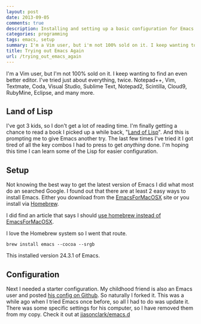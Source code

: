 ```yaml
---
layout: post
date: 2013-09-05
comments: true
description: Installing and setting up a basic configuration for Emacs.
categories: programming
tags: emacs, setup
summary: I'm a Vim user, but i'm not 100% sold on it. I keep wanting to find an even better editor. I've tried just about everything but nothing sticks. I'm starting a new book on Lisp programming so it is time to try Emacs again. May this time it will stick.
title: Trying out Emacs Again
url: /trying_out_emacs_again
---
```


I'm a Vim user, but I'm not 100% sold on it. I keep wanting to find an even better editor. I've tried just about everything, twice. Notepad++, Vim, Textmate, Coda, Visual Studio, Sublime Text, Notepad2, Scintilla, Cloud9, RubyMine, Eclipse, and many more.

## Land of Lisp

I've got 3 kids, so I don't get a lot of reading time. I'm finally getting a chance to read a book I picked up a while back, "[Land of Lisp](http://landoflisp.com/)". And this is prompting me to give Emacs another try. The last few times I've tried it I got tired of all the key combos I had to press to get _anything_ done. I'm hoping this time I can learn some of the Lisp for easier configuration.

## Setup

Not knowing the best way to get the latest version of Emacs I did what most do an searched Google. I found out that there are at least 2 easy ways to install Emacs. Either you download from the [EmacsForMacOSX](http://emacsformacosx.com/) site or you install via [Homebrew](http://brew.sh).

I did find an article that says I should [use homebrew instead of EmacsForMacOSX](http://struct.tumblr.com/post/46754394733/emacs-24-use-homebrew-instead-of-emacsformacosx).

I love the Homebrew system so I went that route.

    brew install emacs --cocoa --srgb

This installed version 24.3.1 of Emacs.

## Configuration

Next I needed a starter configuration. My childhood friend is also an Emacs user and posted [his config on Github](https://github.com/zev/emacs.d). So naturally I forked it. This was a while ago when I tried Emacs once before, so all I had to do was update it. There was some specific settings for his computer, so I have removed them from my copy.  Check it out at [jjasonclark/emacs.d](https://github.com/jjasonclark/emacs.d)
